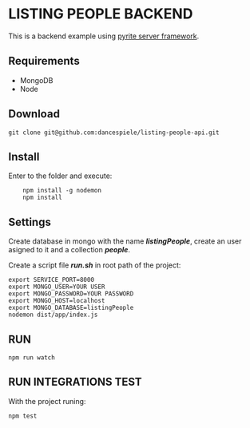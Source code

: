 # LISTING PEOPLE BACKEND ###
This is a backend example using [pyrite server framework](https://github.com/pyrite-framework/pyrite-server).

## Requirements

* MongoDB
* Node

## Download

`git clone git@github.com:dancespiele/listing-people-api.git`

## Install

Enter to the folder and execute:

```
    npm install -g nodemon
    npm install
```

## Settings

Create database in mongo with the name ***listingPeople***, create an user asigned to it and a collection ***people***.

Create a script file ***run.sh*** in root path of the project:

```
export SERVICE_PORT=8000
export MONGO_USER=YOUR USER
export MONGO_PASSWORD=YOUR PASSWORD
export MONGO_HOST=localhost
export MONGO_DATABASE=listingPeople
nodemon dist/app/index.js
```

## RUN

`npm run watch`

## RUN INTEGRATIONS TEST

With the project runing:

`npm test`